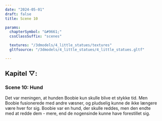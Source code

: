 ```yaml
---
date: "2024-05-01"
draft: false
title: Scene 10

params:
  chapterSymbol: "&#9661;"
  cssClassSuffix: "scenes"

  textures: "/3dmodels/4_little_statues/textures"
  gltfsource: "/3dmodels/4_little_statues/4_little_statues.gltf"

---
```

<h2 class="green">Kapitel &#9661;:</h2>
<h3 class="green">Scene 10: Hund</h3>
<canvas id="c"></canvas>

Det var meningen, at hunden Boobie kun skulle blive et stykke tid. Men Boobie fusionerede med andre væsner, og pludselig kunne de ikke længere være hver for sig. Boobie var en hund, der skulle reddes, men den endte med at redde dem - mere, end de nogensinde kunne have forestillet sig.
